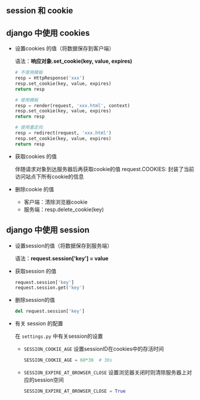 ## session 和 cookie

## django 中使用 cookies

- 设置cookies 的值（将数据保存到客户端）

  语法：**响应对象.set_cookie(key, value, expires)**

  ```python
  # 不使用模板
  resp = HttpResponse('xxx')
  resp.set_cookie(key, value, expires)
  return resp
  
  # 使用模板
  resp = render(request, 'xxx.html', context)
  resp.set_cookie(key, value, expires)
  return resp
  
  # 使用重定向
  resp = redirect(request, 'xxx.html')
  resp.set_cookie(key, value, expires)
  return resp
  ```

- 获取cookies 的值

  伴随请求对象到达服务器后再获取cookie的值
  request.COOKIES:  封装了当前访问站点下所有cookie的信息

- 删除cookie 的值

  - 客户端：清除浏览器cookie
  - 服务端：resp.delete_cookie(key)

## django 中使用 session

- 设置session的值（将数据保存到服务端）

  语法：**request.session['key'] = value**

- 获取session 的值

  ```python
  request.session['key']
  request.session.get('key')
  ```

- 删除session的值

  ```python
  del request.session['key']
  ```

- 有关 session 的配置

  在 `settings.py` 中有关session的设置	

  - `SESSION_COOKIE_AGE`  设置sessionID在cookies中的存活时间

    ```python
    SESSION_COOKIE_AGE = 60*30  # 30s
    ```

  - `SESSION_EXPIRE_AT_BROWSER_CLOSE`  设置浏览器关闭时则清除服务器上对应的session空间

    ```python
    SESSION_EXPIRE_AT_BROWSER_CLOSE = True
    ```

    

